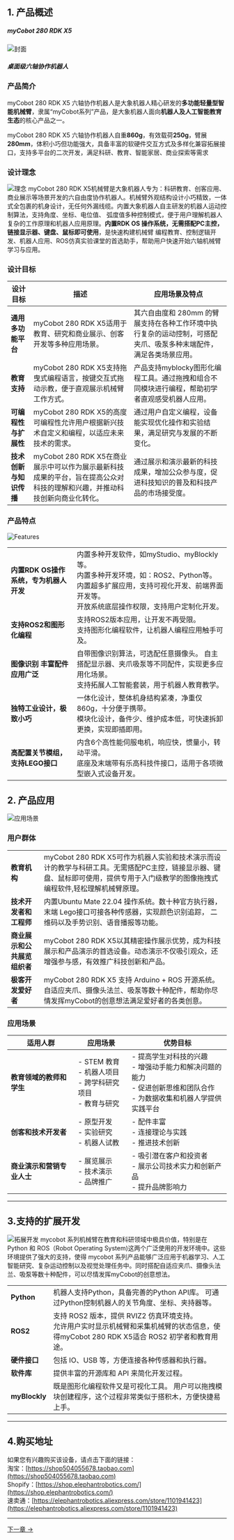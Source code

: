 ## 1. 产品概述

##### myCobot 280 RDK X5

![封面](../../resource/1-ProductInformation/1.ProductIntroduction/1-1.png)
##### 桌面级六轴协作机器人

### 产品简介

myCobot 280 RDK X5 六轴协作机器人是大象机器人精心研发的**多功能轻量型智能机械臂**，隶属“myCobot系列”产品，是大象机器人面向**机器人及人工智能教育生态**的核心产品之一。

myCobot 280 RDK X5 六轴协作机器人自重**860g**，有效载荷**250g**，臂展**280mm**，体积小巧但功能强大，具备丰富的软硬件交互方式及多样化兼容拓展接口，支持多平台的二次开发，满足科研、教育、智能家居、商业探索等需求

### 设计理念
![理念](../../resource/1-ProductInformation/1.ProductIntroduction/mycobot-280-rdkx5-cn.png)
myCobot 280 RDK X5机械臂是大象机器人专为：科研教育、创客应用、商业展示等场景开发的六自由度协作机器人。机械臂外观结构设计小巧精致，⼀体式全包裹的机身设计，无任何外漏线缆。内置大象机器人自主研发的机器⼈运动控制算法，支持角度、坐标、电位值、 弧度值多种控制模式，便于用户理解机器⼈复杂的⼯作原理和机器人应用原理。**内置RDK OS 操作系统，无需搭配PC主控，链接显示器、键盘、鼠标即可使用**，是快速构建机械臂 编程教育、控制逻辑开发、机器人应用、ROS仿真实验课堂的首选助手，帮助用户快速开始六轴机械臂学习与应用。

### 设计目标

| 设计目标               | 描述                                                         | 应用场景及特点                                               |
| ---------------------- | ------------------------------------------------------------ | ------------------------------------------------------------ |
| **通用多功能平台**     | myCobot 280 RDK X5适用于教育、研究和商业展示、创客开发等多种应用场景。 | 其六自由度和 280mm 的臂展支持在各种工作环境中执行复杂的运动控制，可搭配夹爪、吸泵多种末端配件，满足各类场景应用。 |
| **教育支持**           | myCobot 280 RDK X5支持拖曳式编程语言，按键交互式拖动示教，便于直观展示机械臂工作方式。 | 产品支持myblocky图形化编程工具。通过拖拽和组合不同模块进行编程，帮助初学者直观感受机器人应用。 |
| **可编程性与扩展性**   | myCobot 280 RDK X5的高度可编程性允许用户根据新兴技术自定义和编程，以适应未来技术的需求。 | 通过用户自定义编程，设备能实现优化操作和实验结果，满足研究与发展的不断变化。 |
| **技术创新与知识传播** | myCobot 280 RDK X5在商业展示中可以作为展示最新科技成果的平台，旨在提高公众对科技的理解和兴趣，并推动科技创新向商业化转化。 | 通过展示和演示最新的科技成果，增加公众参与度，促进科技知识的普及和科技产品的市场接受度。 |

### 产品特点

![Features](../../resource/1-ProductInformation/1.ProductIntroduction/tedian.png)

|                                                   |                                                              |
| ------------------------------------------------- | ------------------------------------------------------------ |
| **内置RDK OS操作系统，专为机器人开发** |内置多种开发软件，如myStudio、myBlockly等。 <br/> 内置多种开发环境，如：ROS2、Python等。 内置超多扩展应用，支持可视化开发、前端界面开发等。  <br/>开放系统底层操作权限，支持用户定制化开发。 |
| **支持ROS2和图形化编程**                     | 支持ROS2版本应用，让开发不再受限。 <br/>支持图形化编程软件，让机器人编程应用触手可及。 |
| **图像识别 丰富配件 应用广泛**                    | 自带图像识别算法，可选配任意摄像头。 自主搭配显示器、夹爪吸泵等不同配件，实现更多应用化场景。<br/> 支持拓展人工智能套装，用于机器人教育教学。 |
| **独特工业设计，极致小巧**                        | 一体化设计，整体机身结构紧凑，净重仅860g，十分便于携带。<br/> 模块化设计，备件少、维护成本低，可快速拆卸更换，实现即插即用。 |
| **高配置关节模组，支持LEGO接口**                  | 内含6个高性能伺服电机，响应快，惯量小，转动平滑。 <br>底座及末端带有乐高科技件接口，适用于各项微型嵌入式设备开发。 |



## 2. 产品应用

![应用场景](../../resource/1-ProductInformation/1.ProductIntroduction/ApplicationScenario.png)
### 用户群体

|                              |                                                              |
| ---------------------------- | ------------------------------------------------------------ |
| **教育机构**                 | myCobot 280 RDK X5可作为机器人实验和技术演示而设计的教学与科研工具。无需搭配PC主控，链接显示器、键盘、鼠标即可使用，提供专用于入门级教学的图像拖拽式编程软件,轻松理解机械臂原理。 |
| **技术开发者和工程师**       | 内置Ubuntu Mate 22.04 操作系统。数十种官方执行器，末端 Lego接口可接各种传感器，实现颜色识别追踪， 二维码以及手势识别、语音播报等功能。 |
| **商业展示和公共展览组织者** | myCobot 280 RDK X5以其精密操作展示优势，成为科技展示和产品演示的首选设备。动态演示不仅吸引观众，还增强参与感，有效推广科技创新和产品。 |
| **极客开发爱好者**           | myCobot 280  RDK X5 支持 Arduino + ROS 开源系统。自适应夹爪、摄像头法兰、吸泵等数十种配件，帮助你尽情发挥myCobot的创意想法满足爱好者的各类创意。 |


### 应用场景
| 适用人群                   | **应用场景**                                                 | **优势目标**                                                 |
| -------------------------- | ------------------------------------------------------------ | ------------------------------------------------------------ |
| **教育领域的教师和学生**   | - STEM 教育<br>- 机器人项目<br>- 跨学科研究项目<br>- 教育与研究 | - 提高学生对科技的兴趣<br>- 增强动手能力和解决问题的能力<br>- 促进创新思维和团队合作<br>- 为数据收集和机器人学提供实践平台 |
| **创客和技术开发者**       | - 原型开发<br>- 实验研究<br>- 机器人试教                     | - 配件丰富<br>- 连接理论与实践<br>- 推进技术创新             |
| **商业演示和营销专业人士** | - 展览展示<br>- 技术演示<br>- 品牌推广                       | - 吸引潜在客户和投资者<br>- 展示公司技术实力和创新产品<br>- 提升品牌影响力 |

---

## 3.支持的扩展开发
![拓展开发](../../resource/1-ProductInformation/1.ProductIntroduction/配件.png)
mycobot 系列机械臂在教育和科研领域中极具价值，特别是在 Python 和 ROS（Robot Operating System)这两个广泛使用的开发环境中。这些环境提供了强大的支持，使得 mycobot  系列产品能够广泛应用于机器学习、人工智能研究、复杂运动控制以及视觉处理任务中。同时搭配自适应夹爪、摄像头法兰、吸泵等数十种配件，可以尽情发挥myCobot的创意想法。

|   |  |
| ------------------------------------------------------------ | ------------------------------------------------------------ |
| **Python**                                                   | 机器人支持Python，具备完善的Python API库。 可通过Python控制机器人的关节角度、坐标、夹持器等。 |
| **ROS2**                                                      | 支持 ROS2 版本，提供 RVIZ2 仿真环境支持。<br>允许用户实时显示机械臂和采集机械臂的状态信息，使得myCobot 280 RDK X5适合 ROS2 初学者和教育用途。 |
| **硬件接口**                                                 | 包括 IO、USB 等，方便连接各种传感器和执行器。              |
| **软件库**                                                   | 提供丰富的开源库和 API 来简化开发过程。                    |
| **myBlockly** | 既是图形化编程软件又是可视化工具。 用户可以拖拽模块创建程序，这个过程非常类似于搭积木，方便快捷易上手。 |

---


## 4.购买地址

如果您有兴趣购买该设备，请点击下面的链接：  
淘宝：[https://shop504055678.taobao.com](https://shop504055678.taobao.com)  
Shopify：[https://shop.elephantrobotics.com/](https://shop.elephantrobotics.com/)  
速卖通：[https://elephantrobotics.aliexpress.com/store/1101941423](https://elephantrobotics.aliexpress.com/store/1101941423)

---

[下一章 →](../2.ProductParameter/2-ProductParameters.md)
